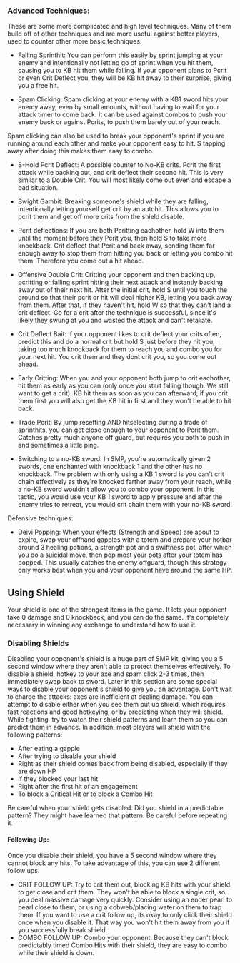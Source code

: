 ### Advanced Techniques:
These are some more complicated and high level techniques. Many of them build off of other techniques and are more useful against better players, used to counter other more basic techniques.

- Falling Sprinthit: You can perform this easily by sprint jumping at your enemy and intentionally not letting go of sprint when you hit them, causing you to KB hit them while falling. If your opponent plans to Pcrit or even Crit Deflect you, they will be KB hit away to their surprise, giving you a free hit.

- Spam Clicking: Spam clicking at your enemy with a KB1 sword hits your enemy away, even by small amounts, without having to wait for your attack timer to come back. It can be used against combos to push your enemy back or against Pcrits, to push them barely out of your reach.

Spam clicking can also be used to break your opponent's sprint if you are running around each other and make your opponent easy to hit. S tapping away after doing this makes them easy to combo.

- S-Hold Pcrit Deflect: A possible counter to No-KB crits. Pcrit the first attack while backing out, and crit deflect their second hit. This is very similar to a Double Crit. You will most likely come out even and escape a bad situation.

- Swight Gambit: Breaking someone's shield while they are falling, intentionally letting yourself get crit by an autohit. This allows you to pcrit them and get off more crits from the shield disable.

- Pcrit deflections: If you are both Pcritting eachother, hold W into them until the moment before they Pcrit you, then hold S to take more knockback. Crit deflect that Pcrit and back away, sending them far enough away to stop them from hitting you back or letting you combo hit them. Therefore you come out a hit ahead.

- Offensive Double Crit: Critting your opponent and then backing up, pcritting or falling sprint hitting their next attack and instantly backing away out of their next hit. After the initial crit, hold S until you touch the ground so that their pcrit or hit will deal higher KB, letting you back away from them. After that, if they haven't hit, hold W so that they can't land a crit deflect. Go for a crit after the technique is successful, since it's likely they swung at you and wasted the attack and can't retaliate.

- Crit Deflect Bait: If your opponent likes to crit deflect your crits often, predict this and do a normal crit but hold S just before they hit you, taking too much knockback for them to reach you and combo you for your next hit. You crit them and they dont crit you, so you come out ahead.

- Early Critting: When you and your opponent both jump to crit eachother, hit them as early as you can (only once you start falling though. We still want to get a crit). KB hit them as soon as you can afterward; if you crit them first you will also get the KB hit in first and they won't be able to hit back.

- Trade Pcrit: By jump resetting AND hitselecting during a trade of sprinthits, you can get close enough to your opponent to Pcrit them. Catches pretty much anyone off guard, but requires you both to push in and sometimes a little ping.
- Switching to a no-KB sword: In SMP, you're automatically given 2 swords, one enchanted with knockback 1 and the other has no knockback. The problem with only using a KB 1 sword is you can't crit chain effectively as they're knocked farther away from your reach, while a no-KB sword wouldn't allow you to combo your opponent. In this tactic, you would use your KB 1 sword to apply pressure and after the enemy tries to retreat, you would crit chain them with your no-KB sword.

Defensive techniques:

- Deivi Popping: When your effects (Strength and Speed) are about to expire, swap your offhand gapples with a totem and prepare your hotbar around 3 healing potions, a strength pot and a swiftness pot, after which you do a suicidal move, then pop most your pots after your totem has popped. This usually catches the enemy offguard, though this strategy only works best when you and your opponent have around the same HP.

## Using Shield
Your shield is one of the strongest items in the game. It lets your opponent take 0 damage and 0 knockback, and you can do the same. It's completely necessary in winning any exchange to understand how to use it. 

### Disabling Shields
Disabling your opponent's shield is a huge part of SMP kit, giving you a 5 second window where they aren't able to protect themselves effectively. To disable a shield, hotkey to your axe and spam click 2-3 times, then immediately swap back to sword. Later in this section are some special ways to disable your opponent's shield to give you an advantage. Don't wait to charge the attacks: axes are inefficient at dealing damage. You can attempt to disable either when you see them put up shield, which requires fast reactions and good hotkeying, or by predicting when they will shield. While fighting, try to watch their shield patterns and learn them so you can predict them in advance. In addition, most players will shield with the following patterns:

- After eating a gapple
- After trying to disable your shield
- Right as their shield comes back from being disabled, especially if they are down HP
- If they blocked your last hit
- Right after the first hit of an engagement
- To block a Critical Hit or to block a Combo Hit

Be careful when your shield gets disabled. Did you shield in a predictable pattern? They might have learned that pattern. Be careful before repeating it.

#### Following Up:
Once you disable their shield, you have a 5 second window where they cannot block any hits. To take advantage of this, you can use 2 different follow ups.

- CRIT FOLLOW UP: Try to crit them out, blocking KB hits with your shield to get close and crit them. They won't be able to block a single crit, so you deal massive damage very quickly. Consider using an ender pearl to pearl close to them, or using a cobweb/placing water on them to trap them. If you want to use a crit follow up, its okay to only click their shield once when you disable it. That way you won't hit them away from you if you successfully break shield.
- COMBO FOLLOW UP: Combo your opponent. Because they can't block predictably timed Combo Hits with their shield, they are easy to combo while their shield is down.

